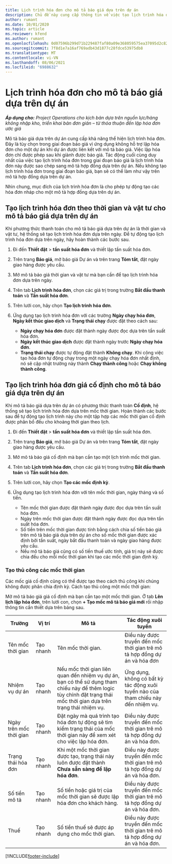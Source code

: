 ```yaml
---
title: Lịch trình hóa đơn cho mô tả báo giá dựa trên dự án
description: Chủ đề này cung cấp thông tin về việc tạo lịch trình hóa đơn và các mốc quan trọng cho mô tả báo giá.
author: rumant
ms.date: 10/01/2020
ms.topic: article
ms.reviewer: kfend
ms.author: rumant
ms.openlocfilehash: 0d07596b299d71b229487faf80a09e368059575ea37095d2c82d35561d009c96
ms.sourcegitcommit: 7f8d1e7a16af769adb43d1877c28fdce53975db8
ms.translationtype: MT
ms.contentlocale: vi-VN
ms.lasthandoff: 08/06/2021
ms.locfileid: "6988632"
---
```

# <a name="invoice-schedules-on-project-based-quote-lines"></a>Lịch trình hóa đơn cho mô tả báo giá dựa trên dự án

_**Áp dụng cho:** Project Operations cho kịch bản dựa trên nguồn lực/hàng không nhập kho, triển khai bản đơn giản – từ thỏa thuận đến lập hóa đơn ước giá_

Mô tả báo giá dựa trên dự án cung cấp khả năng thể hiện lịch trình hóa đơn. Đây là tùy chọn trong giai đoạn báo giá vì ứng dụng không hỗ trợ lập hóa đơn cho một dự án khi dự án được liên kết với mô tả báo giá. Việc lập hóa đơn chỉ được phép sau khi giành được báo giá. Tác động cuối cùng duy nhất của việc tạo lịch trình hóa đơn trong giai đoạn báo giá là lịch trình hóa đơn này được sao chép sang mô tả hợp đồng dựa trên dự án. Nếu không tạo lịch trình hóa đơn trong giai đoạn báo giá, bạn sẽ có thể làm như vậy trên mô tả hợp đồng dựa trên dự án.

Nhìn chung, mục đích của lịch trình hóa đơn là cho phép tự động tạo các hóa đơn nháp cho một mô tả hợp đồng dựa trên dự án. 

## <a name="create-a-time-and-material-invoice-schedule-for-a-project-based-quote-line"></a>Tạo lịch trình hóa đơn theo thời gian và vật tư cho mô tả báo giá dựa trên dự án

Khi phương thức thanh toán cho mô tả báo giá dựa trên dự án là thời gian và vật tư, hệ thống sẽ tạo lịch trình hóa đơn dựa trên ngày. Để tự động tạo lịch trình hóa đơn dựa trên ngày, hãy hoàn thành các bước sau.

1. Đi đến **Thiết đặt** > **tần suất hóa đơn** và thiết lập tần suất hóa đơn.
2. Trên trang **Báo giá**, mở báo giá Dự án và trên trang **Tóm tắt**, đặt ngày giao hàng được yêu cầu.
3. Mở mô tả báo giá thời gian và vật tư mà bạn cần để tạo lịch trình hóa đơn dựa trên ngày. 
4. Trên tab **Lịch trình hóa đơn**, chọn các giá trị trong trường **Bắt đầu thanh toán** và **Tần suất hóa đơn**. 
5. Trên lưới con, hãy chọn **Tạo lịch trình hóa đơn**.
6. Ứng dụng tạo lịch trình hóa đơn với các trường **Ngày chạy hóa đơn**, **Ngày kết thúc giao dịch** và **Trạng thái chạy** được đặt theo cách sau:

    - **Ngày chạy hóa đơn** được đặt thành ngày được đọc dựa trên tần suất hóa đơn.
    - **Ngày kết thúc giao dịch** được đặt thành ngày trước **Ngày chạy hóa đơn**.
    - **Trạng thái chạy** được tự động đặt thành **Không chạy**. Khi công việc tạo hóa đơn tự động chạy trong một ngày chạy hóa đơn nhất định, nó sẽ cập nhật trường này thành **Chạy thành công** hoặc **Chạy không thành công**.

## <a name="create-a-fixed-price-invoice-schedule-for-a-project-based-quote-line"></a>Tạo lịch trình hóa đơn giá cố định cho mô tả báo giá dựa trên dự án

Khi mô tả báo giá dựa trên dự án có phương thức thanh toán **Cố định**, hệ thống sẽ tạo lịch trình hóa đơn dựa trên mốc thời gian. Hoàn thành các bước sau để tự động tạo lịch trình này cho một tập hợp các mốc thời gian cố định được phân bổ đều cho khoảng thời gian theo lịch.

1. Đi đến **Thiết đặt** > **tần suất hóa đơn** và thiết lập tần suất hóa đơn.
2. Trên trang **Báo giá**, mở báo giá Dự án và trên trang **Tóm tắt**, đặt ngày giao hàng được yêu cầu.
3. Mở mô tả báo giá cố định mà bạn cần tạo một lịch trình mốc thời gian. 
4. Trên tab **Lịch trình hóa đơn**, chọn các giá trị trong trường **Bắt đầu thanh toán** và **Tần suất hóa đơn**. 
5. Trên lưới con, hãy chọn **Tạo các mốc định kỳ**.
6. Ứng dụng tạo lịch trình hóa đơn với tên mốc thời gian, ngày tháng và số tiền.

    - Tên mốc thời gian được đặt thành ngày được đọc dựa trên tần suất hóa đơn.
    - Ngày trên mốc thời gian được đặt thành ngày được đọc dựa trên tần suất hóa đơn.
    - Số tiền trên mốc thời gian được tính bằng cách chia số tiền báo giá trên mô tả báo giá dựa trên dự án cho số mốc thời gian được xác định bởi tần suất, ngày bắt đầu thanh toán và ngày giao hàng được yêu cầu.
    - Nếu mô tả báo giá cũng có số tiền thuế ước tính, giá trị này sẽ được chia đều cho mỗi mốc thời gian khi tạo các mốc thời gian định kỳ.

### <a name="manually-create-milestones"></a>Tạo thủ công các mốc thời gian

Các mốc giá cố định cũng có thể được tạo theo cách thủ công khi chúng không được phân chia định kỳ. Cách tạo thủ công một mốc thời gian:

Mở mô tả báo giá giá cố định mà bạn cần tạo một mốc thời gian. Ở tab **Lên lịch lập hóa đơn**, trên lưới con, chọn **+ Tạo mốc mô tả báo giá mới** rồi nhập thông tin cần thiết dựa trên bảng sau.

| **Trường** | **Vị trí** | **Mô tả** | **Tác động xuôi tuyến** |
| --- | --- | --- | --- |
| Tên mốc thời gian | Tạo nhanh | Tên mốc thời gian. | Điều này được truyền đến mốc thời gian trê mô tả hợp đồng dự án và hóa đơn |
| Nhiệm vụ dự án | Tạo nhanh | Nếu mốc thời gian liên quan đến nhiệm vụ dự án, bạn có thể sử dụng tham chiếu này để thêm logic tùy chỉnh đặt trạng thái mốc thời gian dựa trên trạng thái nhiệm vụ. | Ứng dụng, không có bất kỳ tác động xuôi tuyến nào của tham chiếu này đến nhiệm vụ. |
| Ngày trên mốc thời gian | Tạo nhanh | Đặt ngày mà quá trình tạo hóa đơn tự động sẽ tìm kiếm trạng thái của mốc thời gian này để xem xét cho việc lập hóa đơn. | Điều này được truyền đến mốc thời gian trê mô tả hợp đồng dự án và hóa đơn. |
| Trạng thái hóa đơn | Tạo nhanh | Khi một mốc thời gian được tạo, trạng thái này luôn được đặt thành **Chưa sẵn sàng để lập hóa đơn**. | Điều này được truyền đến mốc thời gian trê mô tả hợp đồng dự án và hóa đơn. |
| Số tiền mô tả | Tạo nhanh | Số tiền hoặc giá trị của mốc thời gian sẽ được lập hóa đơn cho khách hàng. | Điều này được truyền đến mốc thời gian trê mô tả hợp đồng dự án và hóa đơn. |
| Thuế | Tạo nhanh | Số tiền thuế sẽ được áp dụng cho mốc thời gian. | Điều này được truyền đến mốc thời gian trê mô tả hợp đồng dự án và hóa đơn. |


[!INCLUDE[footer-include](../includes/footer-banner.md)]